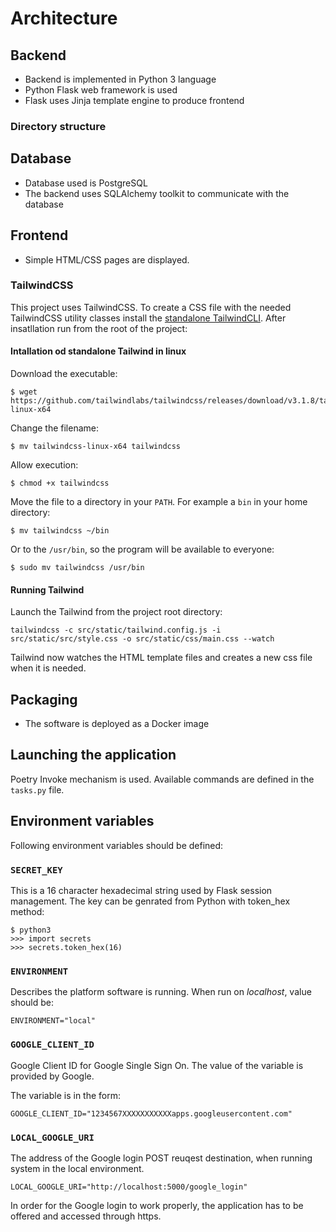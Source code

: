 # Architecture

## Backend

- Backend is implemented in Python 3 language
- Python Flask web framework is used 
- Flask uses Jinja template engine to produce frontend

### Directory structure

## Database

- Database used is PostgreSQL
- The backend uses SQLAlchemy toolkit to communicate with the database

## Frontend

- Simple HTML/CSS pages are displayed.

### TailwindCSS

This project uses TailwindCSS. To create a CSS file with the needed TailwindCSS utility classes install the [standalone TailwindCLI](https://tailwindcss.com/blog/standalone-cli). After insatllation run from the root of the project:

#### Intallation od standalone Tailwind in linux

Download the executable:
```
$ wget https://github.com/tailwindlabs/tailwindcss/releases/download/v3.1.8/tailwindcss-linux-x64
```

Change the filename:
```
$ mv tailwindcss-linux-x64 tailwindcss
```

Allow execution:
```
$ chmod +x tailwindcss
```

Move the file to a directory in your `PATH`. For example a `bin` in your home directory:
```
$ mv tailwindcss ~/bin
```
Or to the `/usr/bin`, so the program will be available to everyone:
```
$ sudo mv tailwindcss /usr/bin
```

#### Running Tailwind

Launch the Tailwind from the project root directory:
```
tailwindcss -c src/static/tailwind.config.js -i src/static/src/style.css -o src/static/css/main.css --watch
```
Tailwind now watches the HTML template files and creates a new css file when it is needed.


## Packaging
- The software is deployed as a Docker image

## Launching the application

Poetry Invoke mechanism is used. Available commands are defined in the `tasks.py` file.

## Environment variables

Following environment variables should be defined:

### `SECRET_KEY`

This is a 16 character hexadecimal string used by Flask session management. The key can be genrated from Python with token_hex method:

```
$ python3
>>> import secrets
>>> secrets.token_hex(16)
```

### `ENVIRONMENT`

Describes the platform software is running. When run on _localhost_, value should be:

```
ENVIRONMENT="local"
```

### `GOOGLE_CLIENT_ID`

Google Client ID for Google Single Sign On. The value of the variable is provided by Google.

The variable is in the form:

```
GOOGLE_CLIENT_ID="1234567XXXXXXXXXXXapps.googleusercontent.com"
```

### `LOCAL_GOOGLE_URI`

The address of the Google login  POST reuqest destination, when running system in the local environment.
```
LOCAL_GOOGLE_URI="http://localhost:5000/google_login"
```
In order for the Google login to work properly, the application has to be offered and accessed through https.